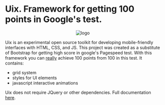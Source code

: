 # Uix. Framework for getting 100 points in Google's test.

<p align="center">
 <img src="http://uix.deviart.pro/assets/images/responsive.svg" alt="logo">
</p>

Uix is an experimental open source toolkit for developing mobile-friendly interfaces with HTML, CSS, and JS. This project was created as a substitute of Bootstrap for getting high score in google's Pagespeed test. With this framework you can <a href="https://developers.google.com/speed/pagespeed/insights/?url=uix.deviart.pro" target="_blank">really</a> achieve 100 points from 100 in this test. It contains:

 - grid system
 - styles for UI elements
 - javascript interactive animations
 
 Uix does not require JQuery or other dependencies. Full documentation [here](http://uix.deviart.pro).
